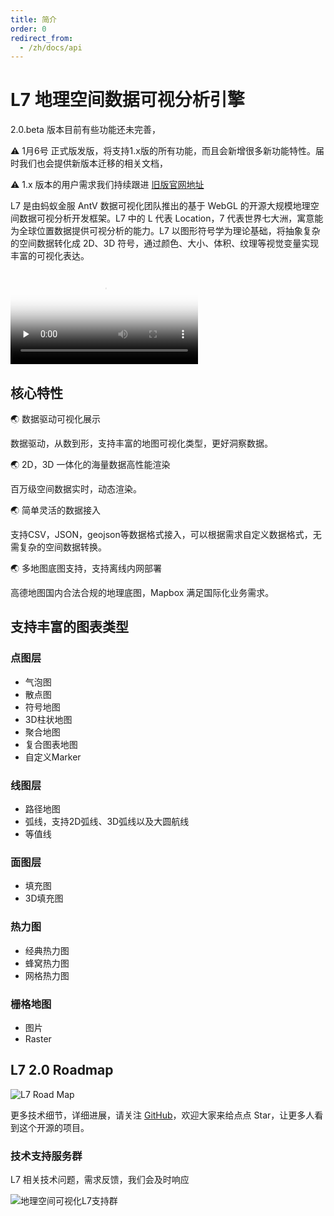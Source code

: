 ```yaml
---
title: 简介
order: 0
redirect_from:
  - /zh/docs/api
---
```


# L7 地理空间数据可视分析引擎

2.0.beta 版本目前有些功能还未完善，

⚠️ 1月6号 正式版发版，将支持1.x版的所有功能，而且会新增很多新功能特性。届时我们也会提供新版本迁移的相关文档，

⚠️ 1.x 版本的用户需求我们持续跟进 [旧版官网地址](https://antv-2018.alipay.com/zh-cn/l7/1.x/index.html)

L7 是由蚂蚁金服 AntV 数据可视化团队推出的基于 WebGL 的开源大规模地理空间数据可视分析开发框架。L7 中的 L 代表 Location，7 代表世界七大洲，寓意能为全球位置数据提供可视分析的能力。L7 以图形符号学为理论基础，将抽象复杂的空间数据转化成 2D、3D 符号，通过颜色、大小、体积、纹理等视觉变量实现丰富的可视化表达。

<video id="video" controls="" preload="none" poster="https://gw.alipayobjects.com/mdn/antv_site/afts/img/A*rjkiQLCoZxUAAAAAAAAAAABkARQnAQ">
<source id="mp4" src="https://gw.alipayobjects.com/mdn/antv_site/afts/file/A*viKwSJl2OGIAAAAAAAAAAABkARQnAQ"; type="video/map4">
      <source id="webm" src="https://gw.alipayobjects.com/os/basement_prod/65d5dbe8-d78d-4c6b-9318-fa06b1456784.webm" type="video/webm">
      <source id="ogv" src="https://media.w3.org/2010/05/sintel/trailer.ogv" type="video/ogg">
<p>Your user agent does not support the HTML5 Video element.</p>
</video>

## 核心特性


🌏 数据驱动可视化展示

数据驱动，从数到形，支持丰富的地图可视化类型，更好洞察数据。

🌏 2D，3D 一体化的海量数据高性能渲染

百万级空间数据实时，动态渲染。

🌏 简单灵活的数据接入

支持CSV，JSON，geojson等数据格式接入，可以根据需求自定义数据格式，无需复杂的空间数据转换。

 🌏 多地图底图支持，支持离线内网部署

高德地图国内合法合规的地理底图，Mapbox 满足国际化业务需求。

## 支持丰富的图表类型

### 点图层
 
 - 气泡图
 - 散点图
 - 符号地图
 - 3D柱状地图
 - 聚合地图
 - 复合图表地图
 - 自定义Marker

### 线图层

- 路径地图
- 弧线，支持2D弧线、3D弧线以及大圆航线
- 等值线

### 面图层

- 填充图
- 3D填充图

### 热力图

- 经典热力图
- 蜂窝热力图
- 网格热力图

### 栅格地图
- 图片
- Raster

## L7 2.0 Roadmap

![L7 Road Map](https://gw.alipayobjects.com/mdn/antv_site/afts/img/A*3j9HTLTQT2MAAAAAAAAAAABkARQnAQ)


更多技术细节，详细进展，请关注 [GitHub](https://github.com/antvis/L7)，欢迎大家来给点点 Star，让更多人看到这个开源的项目。

### 技术支持服务群
L7 相关技术问题，需求反馈，我们会及时响应


![地理空间可视化L7支持群](https://gw.alipayobjects.com/mdn/antv_site/afts/img/A*ePmsRbK4lZgAAAAAAAAAAABkARQnAQ)
